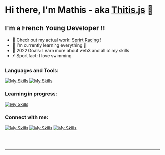 # Hi there, I'm Mathis - aka [Thitis.js][website] 👋 


## I'm a French Young Developer !!

- 🔭 Check out my  actual work: [Sprint Racing ][course]!
- 🌱 I’m currently learning everything 🤣
- 🥅 2022 Goals: Learn more about web3 and all of my skills
- ⚡ Sport fact: I love swimming





### Languages and Tools:

[![My Skills](https://skillicons.dev/icons?i=html,js,css,bots,nodejs&theme=dark)](https://skillicons.dev)
[![My Skills](https://skillicons.dev/icons?i=idea,heroku,mongodb,netlify,vscode&theme=dark)](https://skillicons.dev)


### Learning in progress:

[![My Skills](https://skillicons.dev/icons?i=bootstrap,docker,linux,mysql,php,scss)](https://skillicons.dev)




### Connect with me:
[![My Skills](https://skillicons.dev/icons?i=twitter)][twitter] [![My Skills](https://skillicons.dev/icons?i=discord)][discord] [![My Skills](https://skillicons.dev/icons?i=instagram)][instagram]

</br>
</br>

---



[website]: https://thitisjs.netlify.app
[course]: http://sprint-racing.netlify.app
[twitter]: https://twitter.com/thitis_js
[discord]:  https://discord.gg/WgYkHMWaTw
[instagram]: https://instagram.com/thitis.js
